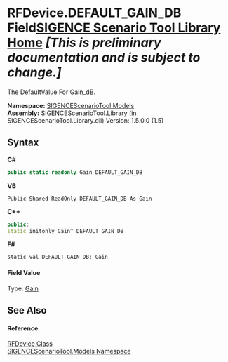 # RFDevice.DEFAULT_GAIN_DB Field<a href="https://github.com/ObiWanLansi/SIGENCE-Scenario-Tool">SIGENCE Scenario Tool Library Home</a> _**\[This is preliminary documentation and is subject to change.\]**_

The DefaultValue For Gain_dB.

**Namespace:**&nbsp;<a href="f93b21e6-e11a-5c2f-6a3f-e615945fd019.md">SIGENCEScenarioTool.Models</a><br />**Assembly:**&nbsp;SIGENCEScenarioTool.Library (in SIGENCEScenarioTool.Library.dll) Version: 1.5.0.0 (1.5)

## Syntax

**C#**<br />
``` C#
public static readonly Gain DEFAULT_GAIN_DB
```

**VB**<br />
``` VB
Public Shared ReadOnly DEFAULT_GAIN_DB As Gain
```

**C++**<br />
``` C++
public:
static initonly Gain^ DEFAULT_GAIN_DB
```

**F#**<br />
``` F#
static val DEFAULT_GAIN_DB: Gain
```


#### Field Value
Type: <a href="5ac2d4b1-a79d-9d62-4b32-b365134b882a.md">Gain</a>

## See Also


#### Reference
<a href="a824a6f0-dedb-4d3f-8139-8c48872258ae.md">RFDevice Class</a><br /><a href="f93b21e6-e11a-5c2f-6a3f-e615945fd019.md">SIGENCEScenarioTool.Models Namespace</a><br />
